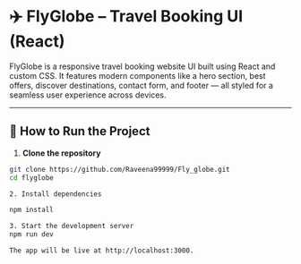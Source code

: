 
# ✈️ FlyGlobe – Travel Booking UI (React)

FlyGlobe is a responsive travel booking website UI built using React and custom CSS. It features modern components like a hero section, best offers, discover destinations, contact form, and footer — all styled for a seamless user experience across devices.

---

## 🚀 How to Run the Project

1. **Clone the repository**
```bash
git clone https://github.com/Raveena99999/Fly_globe.git
cd flyglobe

2. Install dependencies

npm install

3. Start the development server
npm run dev

The app will be live at http://localhost:3000.

